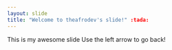 ```yaml
---
layout: slide
title: "Welcome to theafrodev's slide!" :tada:
---
```

This is my awesome slide
Use the left arrow to go back!
